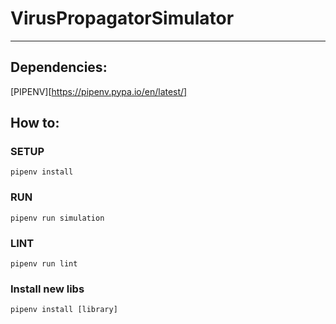 # VirusPropagatorSimulator

----

## Dependencies:
[PIPENV][https://pipenv.pypa.io/en/latest/]

## How to:

### SETUP
```
pipenv install
```

### RUN
```
pipenv run simulation
```

### LINT
```
pipenv run lint
```

### Install new libs
```
pipenv install [library]
```